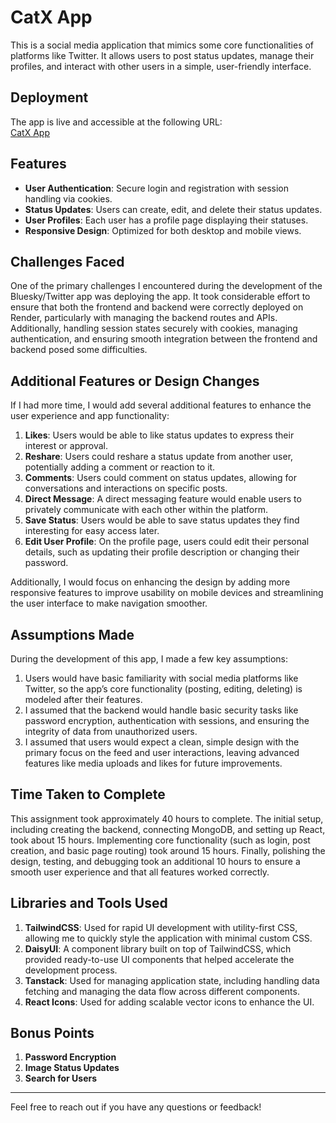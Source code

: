# CatX App

This is a social media application that mimics some core functionalities of platforms like Twitter. It allows users to post status updates, manage their profiles, and interact with other users in a simple, user-friendly interface.

## Deployment

The app is live and accessible at the following URL:  
[CatX App](https://sahilpreet-aneja-project3.onrender.com)

## Features

- **User Authentication**: Secure login and registration with session handling via cookies.
- **Status Updates**: Users can create, edit, and delete their status updates.
- **User Profiles**: Each user has a profile page displaying their statuses.
- **Responsive Design**: Optimized for both desktop and mobile views.

## Challenges Faced

One of the primary challenges I encountered during the development of the Bluesky/Twitter app was deploying the app. It took considerable effort to ensure that both the frontend and backend were correctly deployed on Render, particularly with managing the backend routes and APIs. Additionally, handling session states securely with cookies, managing authentication, and ensuring smooth integration between the frontend and backend posed some difficulties.

## Additional Features or Design Changes

If I had more time, I would add several additional features to enhance the user experience and app functionality:

1. **Likes**: Users would be able to like status updates to express their interest or approval.
2. **Reshare**: Users could reshare a status update from another user, potentially adding a comment or reaction to it.
3. **Comments**: Users could comment on status updates, allowing for conversations and interactions on specific posts.
4. **Direct Message**: A direct messaging feature would enable users to privately communicate with each other within the platform.
5. **Save Status**: Users would be able to save status updates they find interesting for easy access later.
6. **Edit User Profile**: On the profile page, users could edit their personal details, such as updating their profile description or changing their password.

Additionally, I would focus on enhancing the design by adding more responsive features to improve usability on mobile devices and streamlining the user interface to make navigation smoother.

## Assumptions Made

During the development of this app, I made a few key assumptions:

1. Users would have basic familiarity with social media platforms like Twitter, so the app’s core functionality (posting, editing, deleting) is modeled after their features.
2. I assumed that the backend would handle basic security tasks like password encryption, authentication with sessions, and ensuring the integrity of data from unauthorized users.
3. I assumed that users would expect a clean, simple design with the primary focus on the feed and user interactions, leaving advanced features like media uploads and likes for future improvements.

## Time Taken to Complete

This assignment took approximately 40 hours to complete. The initial setup, including creating the backend, connecting MongoDB, and setting up React, took about 15 hours. Implementing core functionality (such as login, post creation, and basic page routing) took around 15 hours. Finally, polishing the design, testing, and debugging took an additional 10 hours to ensure a smooth user experience and that all features worked correctly.

## Libraries and Tools Used

1. **TailwindCSS**: Used for rapid UI development with utility-first CSS, allowing me to quickly style the application with minimal custom CSS.
2. **DaisyUI**: A component library built on top of TailwindCSS, which provided ready-to-use UI components that helped accelerate the development process.
3. **Tanstack**: Used for managing application state, including handling data fetching and managing the data flow across different components.
4. **React Icons**: Used for adding scalable vector icons to enhance the UI.

## Bonus Points

1. **Password Encryption**
2. **Image Status Updates**
3. **Search for Users**

---

Feel free to reach out if you have any questions or feedback!
